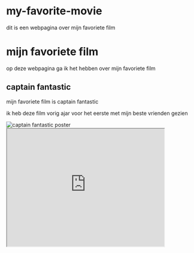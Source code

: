 # my-favorite-movie

<body>
    
<t>dit is een webpagina over mijn favoriete film</t>

<h1>mijn favoriete film</h1>

<p>op deze webpagina ga ik het hebben over mijn favoriete film</p>

<h2>captain fantastic</h2>

<p>mijn favoriete film is captain fantastic</p>
<p>ik heb deze film vorig ajar voor het eerste met mijn beste vrienden gezien</p>


<img src="img/91+Mvr7gpvL._AC_SL1500_.jpg" alt="captain fantastic poster">
<iframe width="420" height="315"
src="https://www.youtube.com/watch?v=w5jeBvjcJe4&ab_channel=BleeckerStreet">
</iframe>

</body>
